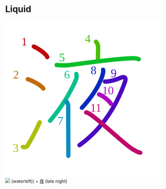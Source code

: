 # Liquid
![液](../kanji-colorize/6db2.svg)
![](http://www.kanjidamage.com/assets/radsmall/water-4770d222295684a6fc1b8e8cec486da119e1bcc2eac91d06622b4671e0098359.jpg) (waterleft)) + [夜](夜.md) (late night)